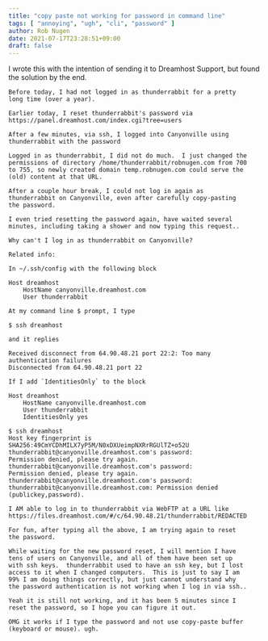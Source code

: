 ```yaml
---
title: "copy paste not working for password in command line"
tags: [ "annoying", "ugh", "cli", "password" ]
author: Rob Nugen
date: 2021-07-17T23:28:51+09:00
draft: false
---
```


I wrote this with the intention of sending it to Dreamhost Support,
but found the solution by the end.

    Before today, I had not logged in as thunderrabbit for a pretty
    long time (over a year).
    
    Earlier today, I reset thunderrabbit's password via
    https://panel.dreamhost.com/index.cgi?tree=users
    
    After a few minutes, via ssh, I logged into Canyonville using
    thunderrabbit with the password
    
    Logged in as thunderrabbit, I did not do much.  I just changed the
    permissions of directory /home/thunderrabbit/robnugen.com from 700
    to 755, so newly created domain temp.robnugen.com could serve the
    (old) content at that URL.
    
    After a couple hour break, I could not log in again as
    thunderrabbit on Canyonville, even after carefully copy-pasting
    the password.
    
    I even tried resetting the password again, have waited several
    minutes, including taking a shower and now typing this request..
    
    Why can't I log in as thunderrabbit on Canyonville?
    
    Related info:
    
    In ~/.ssh/config with the following block
    
    Host dreamhost
        HostName canyonville.dreamhost.com
        User thunderrabbit
    
    At my command line $ prompt, I type
    
    $ ssh dreamhost
    
    and it replies 
    
    Received disconnect from 64.90.48.21 port 22:2: Too many authentication failures
    Disconnected from 64.90.48.21 port 22
    
    If I add `IdentitiesOnly` to the block
    
    Host dreamhost
        HostName canyonville.dreamhost.com
        User thunderrabbit
        IdentitiesOnly yes
    
    $ ssh dreamhost
    Host key fingerprint is SHA256:49CmYCDhMILX7yP5M/N0xDXUeimpNXRrRGUlTZ+o52U
    thunderrabbit@canyonville.dreamhost.com's password: 
    Permission denied, please try again.
    thunderrabbit@canyonville.dreamhost.com's password: 
    Permission denied, please try again.
    thunderrabbit@canyonville.dreamhost.com's password: 
    thunderrabbit@canyonville.dreamhost.com: Permission denied (publickey,password).
    
    I AM able to log in to thunderrabbit via WebFTP at a URL like
    https://files.dreamhost.com/#/c/64.90.48.21/thunderrabbit/REDACTED
    
    For fun, after typing all the above, I am trying again to reset
    the password.
    
    While waiting for the new password reset, I will mention I have
    tens of users on Canyonville, and all of them have been set up
    with ssh keys.  thunderrabbit used to have an ssh key, but I lost
    access to it when I changed computers.  This is just to say I am
    99% I am doing things correctly, but just cannot understand why
    the password authentication is not working when I log in via ssh..
    
    Yeah it is still not working, and it has been 5 minutes since I
    reset the password, so I hope you can figure it out.
    
    OMG it works if I type the password and not use copy-paste buffer
    (keyboard or mouse). ugh.